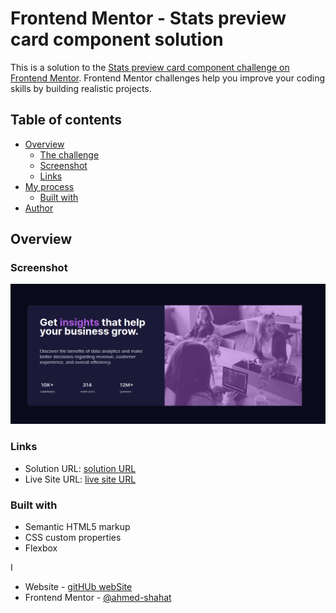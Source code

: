 # Frontend Mentor - Stats preview card component solution

This is a solution to the [Stats preview card component challenge on Frontend Mentor](https://www.frontendmentor.io/challenges/stats-preview-card-component-8JqbgoU62). Frontend Mentor challenges help you improve your coding skills by building realistic projects.

## Table of contents

- [Overview](#overview)
  - [The challenge](#the-challenge)
  - [Screenshot](#screenshot)
  - [Links](#links)
- [My process](#my-process)
  - [Built with](#built-with)
- [Author](#author)

## Overview

### Screenshot

![](./images/Screenshot%20from%202024-03-10%2015-08-36.png)

### Links

- Solution URL: [ solution URL](https://www.frontendmentor.io/challenges/stats-preview-card-component-8JqbgoU62/hub?share=true)
- Live Site URL: [ live site URL](https://stupendous-custard-ba43c9.netlify.app/)

### Built with

- Semantic HTML5 markup
- CSS custom properties
- Flexbox

I

- Website - [gitHUb webSite](https://github.com/ahmed-shahat)
- Frontend Mentor - [@ahmed-shahat](https://www.frontendmentor.io/profile/ahmed-shahat)
